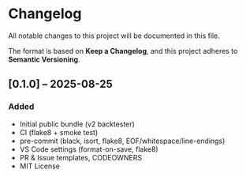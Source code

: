 ﻿# Changelog
All notable changes to this project will be documented in this file.

The format is based on **Keep a Changelog**, and this project adheres to **Semantic Versioning**.

## [0.1.0] – 2025-08-25
### Added
- Initial public bundle (v2 backtester)
- CI (flake8 + smoke test)
- pre-commit (black, isort, flake8, EOF/whitespace/line-endings)
- VS Code settings (format-on-save, flake8)
- PR & Issue templates, CODEOWNERS
- MIT License
